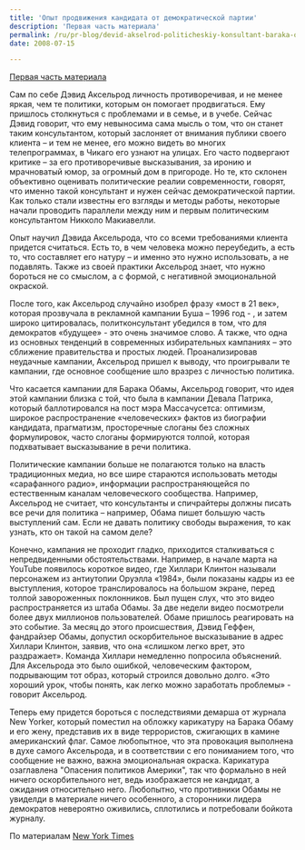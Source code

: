 ```yaml
---
title: 'Опыт продвижения кандидата от демократической партии'
description: 'Первая часть материала'
permalink: /ru/pr-blog/devid-akselrod-politicheskiy-konsultant-baraka-obamy-chast-vtoraya
date: 2008-07-15

---
```


<a href="/ru/pr-blog/devid-akselrod-politicheskiy-konsultant-baraka-obamy-chast-pervaya">Первая часть материала</a>

Сам по себе Дэвид Аксельрод личность противоречивая, и не менее яркая, чем те политики, которым он помогает продвигаться. Ему пришлось столкнуться с проблемами и в семье, и в учебе. Сейчас Дэвид говорит, что ему невыносима сама мысль о том, что он станет таким консультантом, который заслоняет от внимания публики своего клиента – и тем не менее, его можно видеть во многих телепрограммах, в Чикаго его узнают на улицах. Его часто подвергают критике – за его противоречивые высказывания, за иронию и мрачноватый юмор, за огромный дом в пригороде. Но те, кто склонен объективно оценивать политические реалии современности, говорят, что именно такой консультант и нужен сейчас демократической партии. Как только стали известны его взгляды и методы работы, некоторые начали проводить параллели между ним и первым политическим консультантом Никколо Макиавелли.

Опыт научил Дэвида Аксельрода, что со всеми требованиями клиента придется считаться. Есть то, в чем человека можно переубедить, а есть то, что составляет его натуру – и именно это нужно использовать, а не подавлять. Также из своей практики Аксельрод знает, что нужно бороться не со смыслом, а с формой, с негативной эмоциональной окраской.

После того, как Аксельрод случайно изобрел фразу «мост в 21 век», которая прозвучала в рекламной кампании Буша – 1996 год - , и затем широко цитировалась, политконсультант убедился в том, что для демократов «будущее» - это очень значимое слово.  А также, что одна из основных тенденций в современных избирательных кампаниях – это сближение правительства и простых людей. Проанализировав неудачные кампании, Аксельрод пришел к выводу, что  проигрывали те кампании, где основное сообщение шло вразрез с личностью политика.

Что касается кампании для Барака Обамы, Аксельрод говорит, что идея этой кампании близка с той, что была в кампании Девала Патрика, который баллотировался на пост мэра Массачусетса: оптимизм, широкое распространение «человеческих» фактов из биографии кандидата, прагматизм, просторечные слоганы без сложных формулировок, часто слоганы формируются толпой, которая подхватывает высказывание в речи политика.

Политические кампании больше не полагаются только на власть традиционных медиа, но все шире стараются использовать методы «сарафанного радио»,  информации распространяющейся по естественным каналам человеческого сообщества. Например, Аксельрод не считает, что консультанты и спичрайтеры должны писать все речи для политика – например, Обама пишет большую часть выступлений сам. Если не давать политику свободы выражения, то как узнать, кто он такой на самом деле?

Конечно, кампания не проходит гладко, приходится сталкиваться с непредвиденными обстоятельствами. Например,  в начале марта на YouTube появилось короткое видео, где Хиллари Клинтон называли персонажем из антиутопии Оруэлла «1984», были показаны кадры из ее выступления, которое транслировалось на большом экране, перед толпой завороженных поклонников. Был пущен слух, что это видео распространяется из штаба Обамы. За две недели видео посмотрели более двух миллионов пользователей. Обаме пришлось реагировать на это событие. За месяц до этого происшествия, Дэвид Геффен, фандрайзер Обамы, допустил оскорбительное высказывание в адрес Хиллари Клинтон, заявив, что она «слишком легко врет, это раздражает». Команда Хиллари немедленно попросила объяснений. Для Аксельрода это было ошибкой, человеческим фактором, подрывающим тот образ, который строился довольно долго. «Это хороший урок, чтобы понять, как легко можно заработать проблемы» - говорит Аксельрод.

Теперь ему придется бороться с последствиями демарша от журнала New Yorker, который поместил на обложку карикатуру на Барака Обаму и его жену, представив их в виде террористов, сжигающих в камине американский флаг. Самое любопытное, что эта провокация выполнена в духе самого Аксельрода, и в соответствии с его пониманием того, что сообщение не важно, важна эмоциональная окраска. Карикатура озаглавлена "Опасения политиков Америки", так что формально в ней ничего оскорбительного нет, ведь изображается не кандидат, а ожидания относительно него. Любопытно, что противники Обамы не увиделди в материале ничего особенного, а сторонники лидера демократов невероятно оживились, сплотились и потребовали бойкота журналу.

По материалам <a href="http://www.nytimes.com/2007/04/01/magazine/01axelrod.t.html?pagewanted=5&amp;_r=3">New York Times</a>

